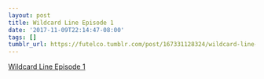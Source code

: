 ```yaml
---
layout: post
title: Wildcard Line Episode 1
date: '2017-11-09T22:14:47-08:00'
tags: []
tumblr_url: https://futelco.tumblr.com/post/167331128324/wildcard-line-episode-1
---
```

[Wildcard Line Episode 1](https://soundcloud.com/user-450753077/wildcard-line-episode-1)  
